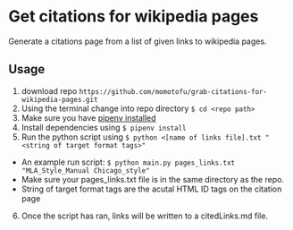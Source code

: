 # Get citations for wikipedia pages
Generate a citations page from a list of given links to wikipedia pages.

## Usage
1. download repo `https://github.com/momotofu/grab-citations-for-wikipedia-pages.git`
2. Using the terminal change into repo directory `$ cd <repo path>`
3. Make sure you have [pipenv installed](https://pipenv.readthedocs.io/en/latest/)
4. Install dependencies using `$ pipenv install`
5. Run the python script using `$ python <[name of links file].txt "<string of target format tags>"`
* An example run script: `$ python main.py pages_links.txt "MLA_Style_Manual Chicago_style"`
* Make sure your pages_links.txt file is in the same directory as the
  repo.
* String of target format tags are the acutal HTML ID tags on the citation
  page
6. Once the script has ran, links will be written to a citedLinks.md
   file.
